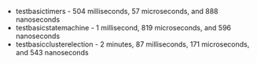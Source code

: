 * testbasictimers  - 504 milliseconds, 57 microseconds, and 888 nanoseconds
* testbasicstatemachine  - 1 millisecond, 819 microseconds, and 596 nanoseconds
* testbasicclusterelection  - 2 minutes, 87 milliseconds, 171 microseconds, and 543 nanoseconds
